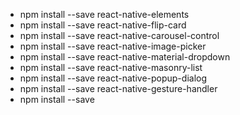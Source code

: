 * npm install --save react-native-elements
* npm install --save react-native-flip-card
* npm install --save react-native-carousel-control
* npm install --save react-native-image-picker
* npm install --save react-native-material-dropdown
* npm install --save react-native-masonry-list
* npm install --save react-native-popup-dialog
* npm install --save react-native-gesture-handler
* npm install --save
